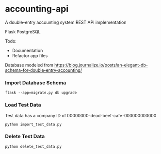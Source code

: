 # accounting-api
A double-entry accounting system REST API implementation

Flask
PostgreSQL

Todo:
 - Documentation
 - Refactor app files

Database modeled from https://blog.journalize.io/posts/an-elegant-db-schema-for-double-entry-accounting/

### Import Database Schema
```
flask --app=migrate.py db upgrade
```

### Load Test Data

Test data has a company ID of 00000000-dead-beef-cafe-000000000000
```
python import_test_data.py
```

### Delete Test Data
```
python delete_test_data.py
```
